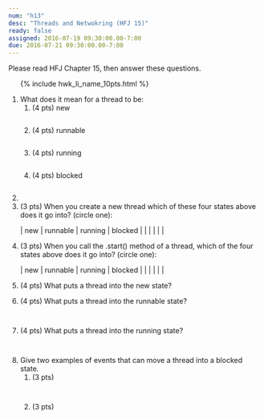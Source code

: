 ```yaml
---
num: "h13"
desc: "Threads and Netwokring (HFJ 15)"
ready: false
assigned: 2016-07-19 09:30:00.00-7:00
due: 2016-07-21 09:30:00.00-7:00
---
```


<style>
  div.circle_one table  {border: none;}
  div.circle_one table * td {border: none;}
</style>

Please read <span data-hfj="15">HFJ Chapter 15</span>, then answer these questions.

<ol>

{% include hwk_li_name_10pts.html %}


<li> What does it mean for a thread to be:

<ol>
 <li style="margin-bottom:2em;"> (4 pts) new  </li>
 <li style="margin-bottom:2em;"> (4 pts) runnable  </li>
 <li style="margin-bottom:2em;"> (4 pts) running  </li>
 <li style="margin-bottom:2em;"> (4 pts) blocked  </li>
</ol>

<li>

<li markdown="1"> (3 pts)  When you create a new thread which of these four states above does it go into? (circle one):

<div markdown="1" class="circle_one">

| new  | runnable | running | blocked |
|      |          |         |         |

</div>

<li> (3 pts) When you call the .start() method of a thread, which of the four states above does it go into? (circle one): 

<div markdown="1" class="circle_one">

| new  | runnable | running | blocked |
|      |          |         |         |

</div>

</li>

<li style="margin-bottom:1em;"> (4 pts)  What puts a thread into the new state? </li>

<li style="margin-bottom:3em;"> (4 pts) What puts a thread into the runnable state? </li>

<li style="margin-bottom:3em;"> (4 pts)  What puts a thread into the running state? </li>

<li>  Give two examples of events that can move a thread into a blocked state.

<ol>
<li style="margin-bottom:3em;"> (3 pts)   </li>

<li style="margin-bottom:3em;"> (3 pts)   </li>
</ol>
</li>

</ol>
